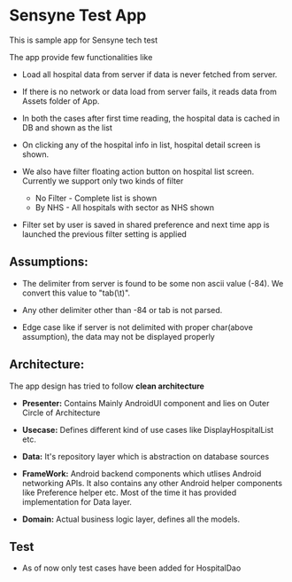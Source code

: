 # Sensyne Test App
This is sample app for Sensyne tech test

The app provide few functionalities like
* Load all hospital data from server if data is never fetched from server.

* If there is no network or data load from server fails, it reads data from Assets folder of App.

* In both the cases after first time reading, the hospital data is cached in DB and shown as the list

* On clicking any of the hospital info in list, hospital detail screen is shown.

* We also have filter floating action button on hospital list screen. Currently we support only two kinds of filter
  * No Filter - Complete list is shown
  * By NHS - All hospitals with sector as NHS shown

* Filter set by user is saved in shared preference and next time app is launched the previous filter setting is applied


   
## Assumptions:

 * The delimiter from server is found to be some non ascii value (-84). We convert this value to "tab(\t)".

 * Any other delimiter other than -84 or tab is not parsed.
 
 * Edge case like if server is not delimited with proper char(above assumption), the data may not be displayed properly


## Architecture:

The app design has tried to follow **clean architecture**


* **Presenter:** Contains Mainly AndroidUI component and lies on Outer Circle of Architecture

* **Usecase:** Defines different kind of use cases like DisplayHospitalList etc.

* **Data:** It's repository layer which is abstraction on database sources

* **FrameWork:** Android backend components which utlises Android networking APIs. It also contains any other Android helper
  components like Preference helper etc. Most of the time it has provided implementation for Data layer.
            
* **Domain:** Actual business logic layer, defines all the models.

## Test
* As of now only test cases have been added for HospitalDao
